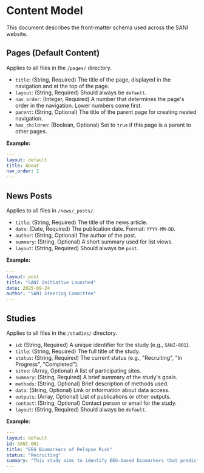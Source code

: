 # Content Model

This document describes the front-matter schema used across the SANI website.

## Pages (Default Content)

Applies to all files in the `/pages/` directory.

-   `title`: (String, Required) The title of the page, displayed in the navigation and at the top of the page.
-   `layout`: (String, Required) Should always be `default`.
-   `nav_order`: (Integer, Required) A number that determines the page's order in the navigation. Lower numbers come first.
-   `parent`: (String, Optional) The title of the parent page for creating nested navigation.
-   `has_children`: (Boolean, Optional) Set to `true` if this page is a parent to other pages.

**Example:**
```yaml
---
layout: default
title: About
nav_order: 2
---
```

## News Posts

Applies to all files in `/news/_posts/`.

-   `title`: (String, Required) The title of the news article.
-   `date`: (Date, Required) The publication date. Format: `YYYY-MM-DD`.
-   `author`: (String, Optional) The author of the post.
-   `summary`: (String, Optional) A short summary used for list views.
-   `layout`: (String, Required) Should always be `post`.

**Example:**
```yaml
---
layout: post
title: "SANI Initiative Launched"
date: 2025-09-24
author: "SANI Steering Committee"
---
```

## Studies

Applies to all files in the `/studies/` directory.

-   `id`: (String, Required) A unique identifier for the study (e.g., `SANI-001`).
-   `title`: (String, Required) The full title of the study.
-   `status`: (String, Required) The current status (e.g., "Recruiting", "In Progress", "Completed").
-   `sites`: (Array, Optional) A list of participating sites.
-   `summary`: (String, Required) A brief summary of the study's goals.
-   `methods`: (String, Optional) Brief description of methods used.
-   `data`: (String, Optional) Link or information about data access.
-   `outputs`: (Array, Optional) List of publications or other outputs.
-   `contact`: (String, Optional) Contact person or email for the study.
-   `layout`: (String, Required) Should always be `default`.

**Example:**
```yaml
---
layout: default
id: SANI-001
title: "EEG Biomarkers of Relapse Risk"
status: "Recruiting"
summary: "This study aims to identify EEG-based biomarkers that predict relapse in individuals with alcohol use disorder."
---
```
